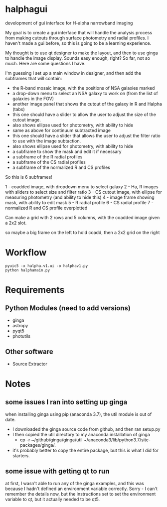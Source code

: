 # halphagui
development of gui interface for H-alpha narrowband imaging

My goal is to create a gui interface that will handle the analysis process from making cutouts through surface photometry and radial profiles.  I haven't made a gui before, so this is going to be a learning experience.

My thought is to use qt designer to make the layout, and then to use ginga to handle the image display.  Sounds easy enough, right?  So far, not so much.  Here are some questions I have.

I'm guessing I set up a main window in designer, and then add the subframes that will contain:
* the R-band mosaic image, with the positions of NSA galaxies marked
 * a drop-down menu to select an NSA galaxy to work on (from the list of galaxies in the FOV)
* another image panel that shows the cutout of the galaxy in R and Halpha (tabs)
 * this one should have a slider to allow the user to adjust the size of the cutout image.
 * also shows ellipse used for photometry, with ability to hide
* same as above for continuum subtracted image
 * this one should have a slider that allows the user to adjust the filter ratio to use with the image subtaction.
 * also shows ellipse used for photometry, with ability to hide
* a subframe to show the mask and edit it if necessary
* a subframe of the R radial profiles
* a subframe of the CS radial profiles
* a subframe of the normalized R and CS profiles

So this is 6 subframes!

1 - coadded image, with dropdown menu to select galaxy
2 - Ha, R images with sliders to select size and filter ratio
3 - CS cutout image, with ellipse for measuring photometry (and ability to hide this)
4 - image frame showing mask, with ability to edit mask
5 - R radial profile
6 - CS radial profile
7 - normalized R and CS profile overplotted

Can make a grid with 2 rows and 5 columns, with the coadded image given a 2x2 slot.

so maybe a big frame on the left to hold coadd, then a 2x2 grid on the right

# Workflow #

```
pyuic5 -x halpha.v1.ui -o halphav1.py
python halphamain.py
```

# Requirements ##

## Python Modules (need to add versions) ##
* ginga
* astropy
* pyqt5
* photutils

## Other software ##
* Source Extractor

# Notes #

## some issues I ran into setting up ginga

when installing ginga using pip (anaconda 3.7), the util module is out of date.

* I downloaded the ginga source code from github, and then ran setup.py
* I then copied the util directory to my anaconda installation of ginga
  * cp -r ~/github/ginga/ginga/util ~/anaconda3/lib/python3.7/site-packages/ginga/.
* it's probably better to copy the entire package, but this is what I did for starters.

## some issue with getting qt to run

at first, I wasn't able to run any of the ginga examples, and this was because I hadn't defined an environment variable correctly.  Sorry - I can't remember the details now, but the instructions set to set the environment variable to qt, but it actually needed to be qt5.  

